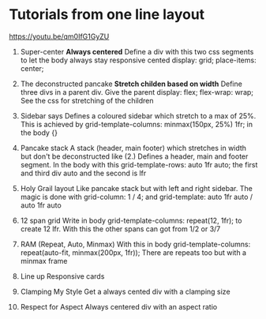 # Tutorials from one line layout

<https://youtu.be/qm0IfG1GyZU>

1. Super-center
**Always centered**
Define a div with this two css segments to let the body always stay responsive cented
    display: grid;
    place-items: center;

2. The deconstructed pancake
**Stretch childen based on width**
Define three divs in a parent div. Give the parent   display: flex; flex-wrap: wrap;
See the css for stretching of the children

3. Sidebar says
Defines a coloured sidebar which stretch to a max of 25%. This is achieved by grid-template-columns: minmax(150px, 25%) 1fr; in the body {}

4. Pancake stack
A stack (header, main footer) which stretches in width but don't be deconstructed like (2.)
Defines a header, main and footer segment.
In the body with this grid-template-rows: auto 1fr auto; the first and third div auto and the second is lfr

5. Holy Grail layout
Like pancake stack but with left and right sidebar.
The magic is done with grid-column: 1 / 4; and grid-template: auto 1fr auto / auto 1fr auto

6. 12 span grid
Write in body grid-template-columns: repeat(12, 1fr); to create 12 lfr. With this the other spans can got from 1/2 or 3/7

7. RAM (Repeat, Auto, Minmax)
With this in body   grid-template-columns: repeat(auto-fit, minmax(200px, 1fr));
There are repeats too but with a minmax frame

8. Line up
Responsive cards

9. Clamping My Style
Get a always cented div with a clamping size

10. Respect for Aspect
Always centered div with an aspect ratio
